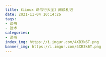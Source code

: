 ```yaml
---
title: 《Linux 命令行大全》阅读札记
date: 2021-11-04 10:14:26
tags:
- 读书
- 技术
categories:
- 读书
index_img: https://i.imgur.com/4XB3k6T.png
banner_img: https://i.imgur.com/4XB3k6T.png
---
```


